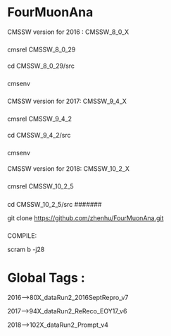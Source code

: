 # FourMuonAna
CMSSW version for 2016 : CMSSW_8_0_X 
#####
cmsrel CMSSW_8_0_29
####
cd CMSSW_8_0_29/src
###
cmsenv
#####
CMSSW version for 2017: CMSSW_9_4_X 
###
cmsrel CMSSW_9_4_2
####
cd CMSSW_9_4_2/src
###
cmsenv
####

CMSSW  version for 2018:  CMSSW_10_2_X
###
cmsrel CMSSW_10_2_5
#####
cd CMSSW_10_2_5/src
#######

git clone https://github.com/zhenhu/FourMuonAna.git

#####

COMPILE:

scram b -j28

####

# Global Tags :
2016-->80X_dataRun2_2016SeptRepro_v7


2017-->94X_dataRun2_ReReco_EOY17_v6


2018-->102X_dataRun2_Prompt_v4











